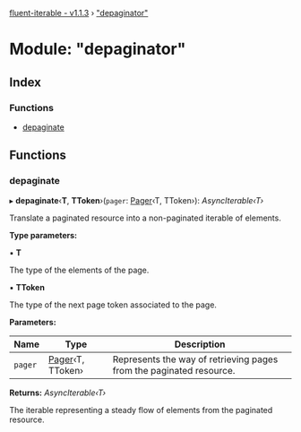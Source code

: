 [fluent-iterable - v1.1.3](../README.md) › ["depaginator"](_depaginator_.md)

# Module: "depaginator"

## Index

### Functions

* [depaginate](_depaginator_.md#depaginate)

## Functions

###  depaginate

▸ **depaginate**‹**T**, **TToken**›(`pager`: [Pager](../interfaces/_types_.pager.md)‹T, TToken›): *AsyncIterable‹T›*

Translate a paginated resource into a non-paginated iterable of elements.

**Type parameters:**

▪ **T**

The type of the elements of the page.

▪ **TToken**

The type of the next page token associated to the page.

**Parameters:**

Name | Type | Description |
------ | ------ | ------ |
`pager` | [Pager](../interfaces/_types_.pager.md)‹T, TToken› | Represents the way of retrieving pages from the paginated resource. |

**Returns:** *AsyncIterable‹T›*

The iterable representing a steady flow of elements from the paginated resource.
